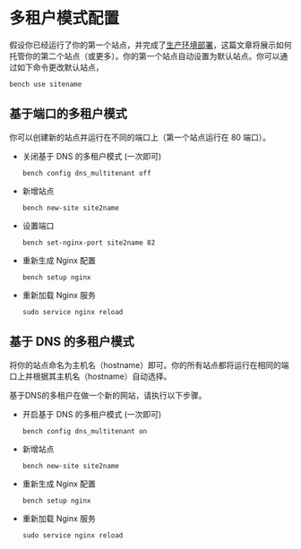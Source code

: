 # 多租户模式配置

假设你已经运行了你的第一个站点，并完成了[生产环境部署](setup-production.html)，这篇文章将展示如何托管你的第二个站点（或更多）。你的第一个站点自动设置为默认站点。你可以通过如下命令更改默认站点，

	bench use sitename

基于端口的多租户模式
-----------------------

你可以创建新的站点并运行在不同的端口上（第一个站点运行在 80 端口）。


* 关闭基于 DNS 的多租户模式 (一次即可)

  `bench config dns_multitenant off`

* 新增站点

  `bench new-site site2name`

* 设置端口

  `bench set-nginx-port site2name 82`

* 重新生成 Nginx 配置

  `bench setup nginx`

* 重新加载 Nginx 服务

  `sudo service nginx reload`


基于 DNS 的多租户模式
----------------------
将你的站点命名为主机名（hostname）即可。你的所有站点都将运行在相同的端口上并根据其主机名（hostname）自动选择。

基于DNS的多租户在做一个新的网站，请执行以下步骤。

* 开启基于 DNS 的多租户模式 (一次即可)

  `bench config dns_multitenant on`

* 新增站点

  `bench new-site site2name`

* 重新生成 Nginx 配置

  `bench setup nginx`

* 重新加载 Nginx 服务

  `sudo service nginx reload`
